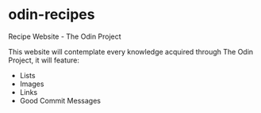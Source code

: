 # odin-recipes
Recipe Website - The Odin Project

This website will contemplate every knowledge acquired through The Odin Project, it will feature:
- Lists
- Images
- Links
- Good Commit Messages
